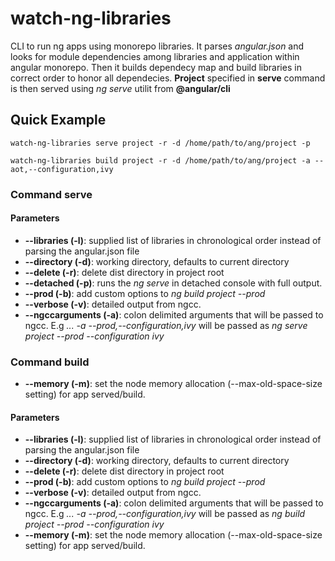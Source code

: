 # watch-ng-libraries

CLI to run ng apps using monorepo libraries. It parses _angular.json_ and looks for module dependencies among libraries and application within angular monorepo. Then it builds dependecy map and build libraries in correct order to honor all dependecies. **Project** specified in **serve** command is then served using _ng serve_ utilit from **@angular/cli**

## Quick Example

    watch-ng-libraries serve project -r -d /home/path/to/ang/project -p

    watch-ng-libraries build project -r -d /home/path/to/ang/project -a --aot,--configuration,ivy

### Command **serve**

#### Parameters

- **--libraries (-l)**: supplied list of libraries in chronological order instead of parsing the angular.json file
- **--directory (-d)**: working directory, defaults to current directory
- **--delete (-r)**: delete dist directory in project root
- **--detached (-p)**: runs the _ng serve_ in detached console with full output.
- **--prod (-b)**: add custom options to _ng build project --prod_
- **--verbose (-v)**: detailed output from ngcc.
- **--ngccarguments (-a)**: colon delimited arguments that will be passed to ngcc. E.g *... -a --prod,--configuration,ivy* will be passed as *ng serve project --prod --configuration ivy*
### Command **build**
- **--memory (-m)**: set the node memory allocation (--max-old-space-size setting) for app served/build.

#### Parameters

- **--libraries (-l)**: supplied list of libraries in chronological order instead of parsing the angular.json file
- **--directory (-d)**: working directory, defaults to current directory
- **--delete (-r)**: delete dist directory in project root
- **--prod (-b)**: add custom options to _ng build project --prod_
- **--verbose (-v)**: detailed output from ngcc.
- **--ngccarguments (-a)**: colon delimited arguments that will be passed to ngcc. E.g *... -a --prod,--configuration,ivy* will be passed as *ng build project --prod --configuration ivy*
- **--memory (-m)**: set the node memory allocation (--max-old-space-size setting) for app served/build.